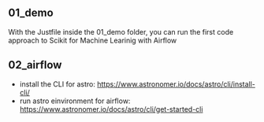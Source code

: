 ## 01_demo
With the Justfile inside the 01_demo folder, you can run the first code approach to Scikit for Machine Learinig with Airflow


## 02_airflow
- install the CLI for astro: https://www.astronomer.io/docs/astro/cli/install-cli/
- run astro einvironment for airflow: https://www.astronomer.io/docs/astro/cli/get-started-cli